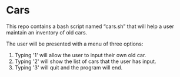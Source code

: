 # Cars

This repo contains a bash script named “cars.sh” that will help a user maintain an inventory of old cars.
 
 The user will be presented with a menu of three options:
1. Typing '1' will allow the user to input their own old car.
2. Typing '2' will show the list of cars that the user has input.
3. Typing '3' will quit and the program will end.
